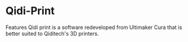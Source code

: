 # Qidi-Print
Features
Qidi print is a software redeveloped from Ultimaker Cura that is better suited to Qiditech's 3D printers.

